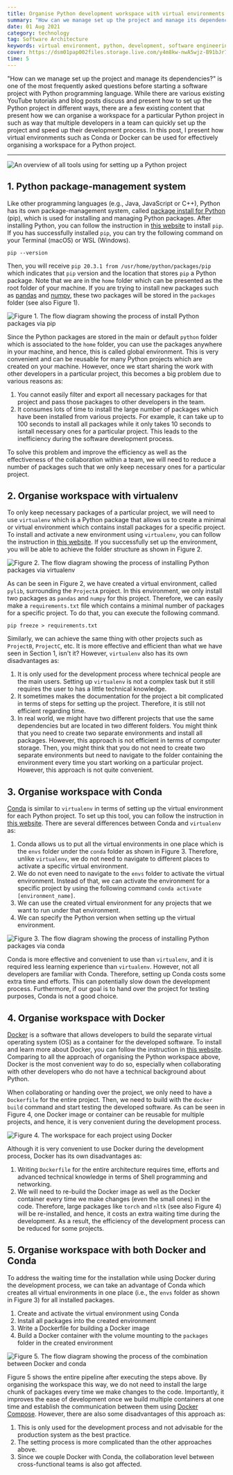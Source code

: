 ```yaml
---
title: Organise Python development workspace with virtual environments
summary: "How can we manage set up the project and manage its dependencies?" is one of the most frequently asked questions before starting a software project with Python programming language. While there are various existing YouTube tutorials and blog posts discuss and present how to set up the Python project in different ways, there are a few existing content that present how we can organise a workspace for a particular Python project in such as way that multiple developers in a team can quickly set up the project and speed up their development process. In this post, I present how virtual environments such as Conda or Docker can be used for effectively organising a workspace for a Python project.
date: 01 Aug 2021
category: technology
tag: Software Architecture
keywords: virtual environment, python, development, software engineering, software development, project setup, programming, coding, organised workspace
cover: https://dsm01pap002files.storage.live.com/y4m8kw-nwA5wjz-B91bJr7EulKMe1Sqf3t3NkOWjKtOt0IY7dASBZB21h_SMo8zsCIHhxPzoMuv4ljiO080JkluQeW28swyJxoG5OVSyQiTi0WMoU6OgkLfm1Y5dZOpqk_ZFK29Z39cIfeRF0Wx_HqNpmJvrleS55g1-bwPLGHvcqT-cfmrubuBGcmwq3INo5q3?width=1475&height=820&cropmode=none
time: 5
---
```


"How can we manage set up the project and manage its dependencies?" is one of the most frequently asked questions before starting a software project with Python programming language. While there are various existing YouTube tutorials and blog posts discuss and present how to set up the Python project in different ways, there are a few existing content that present how we can organise a workspace for a particular Python project in such as way that multiple developers in a team can quickly set up the project and speed up their development process. In this post, I present how virtual environments such as Conda or Docker can be used for effectively organising a workspace for a Python project.

---

![An overview of all tools using for setting up a Python project](https://dsm01pap002files.storage.live.com/y4m4lDRBzAwLteFdm2oRpqrWV4DkhuZ_cmB_T5uzC8T2i5goIGr8tVtr9SDtJ3w-0QXuDnu7VKkKiiE8Kmr65cP3EfWahMWPxB4tRbbFv7_ReVNtXepinAzMGCbyHYCJVuh1UxZIB5nhDbKWszXbLK8h7m74NHfDzMrHsWvkiNgx2dGRjOeEZWbo2JiaYk7VVHy?width=1257&height=645&cropmode=none)

## 1. Python package-management system
Like other programming languages (e.g., Java, JavaScript or C++), Python has its own package-management system, called [package install for Python](https://pypi.org/project/pip/) (pip), which is used for installing and managing Python packages. After installing Python, you can follow the instruction in [this website](https://pip.pypa.io/en/stable/installation/) to install `pip`. If you has successfully installed `pip`, you can try the following command on your Terminal (macOS) or WSL (Windows).

```shell
pip --version
```

Then, you will receive `pip 20.3.1 from /usr/home/python/packages/pip` which indicates that `pip` version and the location that stores `pip` a Python package. Note that we are in the `home` folder which can be presented as the root folder of your machine. If you are trying to install new packages such as [pandas](https://pypi.org/project/pandas/) and [numpy](https://pypi.org/project/numpy/), these two packages will be stored in the `packages` folder (see also Figure 1).

![Figure 1. The flow diagram showing the process of install Python packages via pip](https://dsm01pap002files.storage.live.com/y4mD2vAHBQWLgyQ-7pBA5fI5BX8dv5QLA2NLn32oHx3qPkTq7otIZgYvV5JzKGe_P1e3-28Gop_TkGdHdEXKBZQi6XxU0oH7o_-EuN7853_dEyUTbKn4xNMtD6Aq23S0M4WyowT4jVj6e9GhlSYv4OGYvp1ZX_hyhMhV67_QNEEB1X7DvKeu3vv9mSFp1VU8C_l?width=748&height=620&cropmode=none)

Since the Python packages are stored in the main or default `python` folder which is associated to the `home` folder, you can use the packages anywhere in your machine, and hence, this is called global environment. This is very convenient and can be reusable for many Python projects which are created on your machine. However, once we start sharing the work with other developers in a particular project, this becomes a big problem due to various reasons as: 

1. You cannot easily filter and export all necessary packages for that project and pass those packages to other developers in the team.
2. It consumes lots of time to install the large number of packages which have been installed from various projects. For example, it can take up to 100 seconds to install all packages while it only takes 10 seconds to isntall necessary ones for a particular project. This leads to the inefficiency during the software development process.

To solve this problem and improve the efficiency as well as the effectiveness of the collaboration within a team, we will need to reduce a number of packages such that we only keep necessary ones for a particular project.

## 2. Organise workspace with virtualenv

To only keep necessary packages of a particular project, we will need to use `virtualenv` which is a Python package that allows us to create a minimal or virtual environment which contains install packages for a specific project. To install and activate a new environment using `virtualenv`, you can follow the instruction in [this website](https://virtualenv.pypa.io/en/latest/). If you successfully set up the environment, you will be able to achieve the folder structure as shown in Figure 2.

![Figure 2. The flow diagram showing the process of installing Python packages via virtualenv](https://dsm01pap002files.storage.live.com/y4mChji0ymGoLuFtj7ngd36l9nlxbkt7xc_m_mAp1jJaDrEW8TU9q3ASPczi1p2mR3IoyEYyXCkJaepSVWbradte7-TjO4_14ZbF9Cc_gDbz_e0cmMbku4HZvFUMEqdFkgYQ_vliLaFxpNtqr6zFJyS9sBp6KvP3I2RAypSof8BG0SnyqHdh9dV7ENC_Cuc3IF2?width=848&height=803&cropmode=none)

As can be seen in Figure 2, we have created a virtual environment, called `pylib`, surrounding the `ProjectA` project. In this environment, we only install two packages as `pandas` and `numpy` for this project. Therefore, we can easily make a `requirements.txt` file which contains a minimal number of packages for a specific project. To do that, you can execute the following command.

```shell
pip freeze > requirements.txt
```

Similarly, we can achieve the same thing with other projects such as `ProjectB`, `ProjectC`, etc. It is more effective and efficient than what we have seen in Section 1, isn't it? However, `virtualenv` also has its own disadvantages as:

1. It is only used for the development process where technical people are the main users. Setting up `virtualenv` is not a complex task but it still requires the user to has a little technical knowledge.
2. It sometimes makes the documentation for the project a bit complicated in terms of steps for setting up the project. Therefore, it is still not efficient regarding time.
3. In real world, we might have two different projects that use the same dependencies but are located in two different folders. You might think that you need to create two separate environments and install all packages. However, this approach is not efficient in terms of computer storage. Then, you might think that you do not need to create two separate environments but need to navigate to the folder containing the environment every time you start working on a particular project. However, this approach is not quite convenient.


## 3. Organise workspace with Conda

[Conda](https://docs.conda.io/en/latest/) is similar to `virtualenv` in terms of setting up the virtual environment for each Python project. To set up this tool, you can follow the instruction in [this website](https://docs.conda.io/en/latest/miniconda.html). There are several differences between Conda and `virtualenv` as:

1. Conda allows us to put all the virtual environments in one place which is the `envs` folder under the `conda` folder as shown in Figure 3. Therefore, unlike `virtualenv`, we do not need to navigate to different places to activate a specific virtual environment.
2. We do not even need to navigate to the `envs` folder to activate the virtual environment. Instead of that, we can activate the environment for a specific project by using the following command `conda activate [environment_name]`.
3. We can use the created virtual environment for any projects that we want to run under that environment.
4. We can specify the Python version when setting up the virtual environment.

![Figure 3. The flow diagram showing the process of installing Python packages via conda](https://dsm01pap002files.storage.live.com/y4m9A4u_LVTPFUCe0GkZfa67aX3md9tCtrUr6T-BuaFZRlqwC8wKx2Xh4020S_-Eaz9bVNtyZMiHwk6y1zKDkzAdinM-WqgZbxdVe09VhciutbKdpyguHSrbCDbYykvUT03FdxxXb2HaRHiMBoVUjAHdUQFtX6t6dNIrgHU4Vp5JlIFpTBYV76UlS9C51ygUPSe?width=845&height=856&cropmode=none)

Conda is more effective and convenient to use than `virtualenv`, and it is required less learning experience than `virtualenv`. However, not all developers are familiar with Conda. Therefore, setting up Conda costs some extra time and efforts. This can potentially slow down the development process. Furthermore, if our goal is to hand over the project for testing purposes, Conda is not a good choice.

## 4. Organise workspace with Docker

[Docker](https://www.docker.com/) is a software that allows developers to build the separate virtual operating system (OS) as a container for the developed software. To install and learn more about Docker, you can follow the instruction in [this website](https://www.docker.com/products/docker-desktop). Comparing to all the approach of organising the Python workspace above, Docker is the most convenient way to do so, especially when collaborating with other developers who do not have a technical background about Python.

When collaborating or handing over the project, we only need to have a `Dockerfile` for the entire project. Then, we need to build with the `docker build` command and start testing the developed software. As can be seen in Figure 4, one Docker image or container can be reusable for multiple projects, and hence, it is very convenient during the development process.

![Figure 4. The workspace for each project using Docker](https://dsm01pap002files.storage.live.com/y4meT-nssQMbZjo0ly3Ie-PENLF_zkEb6U4PVnN1bdITq1s7q1r60fg3v_vk17_Zalc_QsivRwEZv9CDM1efh7QOv_yXwC8nd1vx4zTl_XjaOhXWmgH-Z_TdheSu3cxw1fKnaX4BiHb8l5i4SC_7Bef0pdjRuGXGbHUbgkWLPb-STCZNDk4KqBT4DACSjh5yTgg?width=732&height=903&cropmode=none)

Although it is very convenient to use Docker during the development process, Docker has its own disadvantages as:

1. Writing `Dockerfile` for the entire architecture requires time, efforts and advanced technical knowledge in terms of Shell programming and networking.
2. We will need to re-build the Docker image as well as the Docker container every time we make changes (even the small ones) in the code. Therefore, large packages like `torch` and `nltk` (see also Figure 4) will be re-installed, and hence, it costs an extra waiting time during the development. As a result, the efficiency of the development process can be reduced for some projects.


## 5. Organise workspace with both Docker and Conda

To address the waiting time for the installation while using Docker during the development process, we can take an advantage of Conda which creates all virtual environments in one place (i.e., the `envs` folder as shown in Figure 3) for all installed packages.

1. Create and activate the virtual environment using Conda
2. Install all packages into the created environment
3. Write a Dockerfile for building a Docker image
4. Build a Docker container with the volume mounting to the `packages` folder in the created environment

![Figure 5. The flow diagram showing the process of the combination between Docker and conda](https://dsm01pap002files.storage.live.com/y4mQ8dSo-IT5WJSa8N6LL3pEPTGeg0At77VnyMw9Faf4-woi2839aa66EwrSu9P3K7X0-aEuyzEJTy95TIB2gkyZCQSTWbL5drTaiLIwj7VqB1V5FMsvcm1wONtsmxj-LQkpz8D1BO5POgeoHJMchrGiXv5xqCoO23lT1MrlFO2xqATXGxiOlKfUr944bJXPvh3?width=911&height=535&cropmode=none)

Figure 5 shows the entire pipeline after executing the steps above. By organising the workspace this way, we do not need to install the large chunk of packages every time we make changes to the code. Importantly, it improves the ease of development once we build multiple containers at one time and establish the communication between them using [Docker Compose](https://docs.docker.com/compose/). However, there are also some disadvantages of this approach as:

1. This is only used for the development process and not advisable for the production system as the best practice.
2. The setting process is more complicated than the other approaches above.
3. Since we couple Docker with Conda, the collaboration level between cross-functional teams is also got affected.
